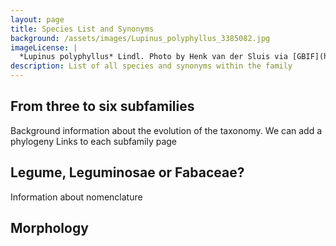 ```yaml
---
layout: page
title: Species List and Synonyms
background: /assets/images/Lupinus_polyphyllus_3385082.jpg
imageLicense: |
  *Lupinus polyphyllus* Lindl. Photo by Henk van der Sluis via [GBIF](https://api.gbif.org/v1/image/unsafe/https%3A%2F%2Fobservation.org%2Fphotos%2F3385082.jpg)
description: List of all species and synonyms within the family
---
```

## From three to six subfamilies

Background information about the evolution of the taxonomy.
We can add a phylogeny
Links to each subfamily page

## Legume, Leguminosae or Fabaceae?

Information about nomenclature

## Morphology
